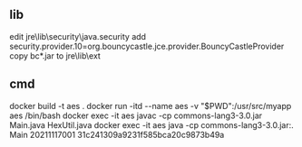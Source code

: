 ## lib
edit jre\lib\security\java.security
add security.provider.10=org.bouncycastle.jce.provider.BouncyCastleProvider
copy bc*.jar to jre\lib\ext

## cmd
docker build -t aes .
docker run -itd --name aes -v "$PWD":/usr/src/myapp aes /bin/bash
docker exec -it aes javac -cp commons-lang3-3.0.jar Main.java HexUtil.java
docker exec -it aes java -cp commons-lang3-3.0.jar:. Main 20211117001 31c241309a9231f585bca20c9873b49a

